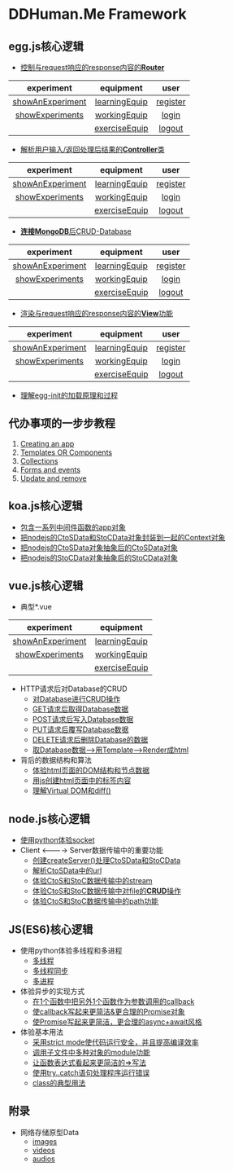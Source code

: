 # DDHuman.Me Framework

## egg.js核心逻辑

- [控制与request响应的response内容的**Router**](/chapters/egg.js核心逻辑/控制与request响应的response内容的Router.md)

|experiment|equipment|  user  |
|:-------:|:-------:|:-------:|
|[showAnExperiment]|[learningEquip]|[register]|
|[showExperiments]|[workingEquip]|[login]|
|                   |[exerciseEquip]|[logout]|

[showAnExperiment]: /chapters/vue.js核心逻辑/Router/showAnExperiment.md
[showExperiments]: /chapters/vue.js核心逻辑/Router/showExperiments.md

[learningEquip]: /chapters/egg.js核心逻辑/Router/learningEquip.md
[workingEquip]: /chapters/egg.js核心逻辑/Router/workingEquip.md
[exerciseEquip]: /chapters/egg.js核心逻辑/Router/exerciseEquip.md

[register]: /chapters/egg.js核心逻辑/Router/register.md
[login]: /chapters/egg.js核心逻辑/Router/login.md
[logout]: /chapters/egg.js核心逻辑/Router/logout.md

- [解析用户输入/返回处理后结果的**Controller**类](/chapters/egg.js核心逻辑/解析用户输入-返回处理后结果的Controller类.md)

|experiment|equipment|  user  |
|:-------:|:-------:|:-------:|
|[showAnExperiment]|[learningEquip]|[register]|
|[showExperiments]|[workingEquip]|[login]|
|                   |[exerciseEquip]|[logout]|

[showAnExperiment]: /chapters/vue.js核心逻辑/Ctroller/showAnExperiment.md
[showExperiments]: /chapters/vue.js核心逻辑/Ctroller/showExperiments.md

[learningEquip]: /chapters/egg.js核心逻辑/Ctroller/learningEquip.md
[workingEquip]: /chapters/egg.js核心逻辑/Ctroller/workingEquip.md
[exerciseEquip]: /chapters/egg.js核心逻辑/Ctroller/exerciseEquip.md

[register]: /chapters/egg.js核心逻辑/Ctroller/register.md
[login]: /chapters/egg.js核心逻辑/Ctroller/login.md
[logout]: /chapters/egg.js核心逻辑/Ctroller/logout.md

- [**连接MongoDB**后CRUD-Database](/chapters/egg.js核心逻辑/连接MongoDB后CRUD-Database.md)

|experiment|equipment|  user  |
|:-------:|:-------:|:-------:|
|[showAnExperiment]|[learningEquip]|[register]|
|[showExperiments]|[workingEquip]|[login]|
|                   |[exerciseEquip]|[logout]|

[showAnExperiment]: /chapters/vue.js核心逻辑/Model/showAnExperiment.md
[showExperiments]: /chapters/vue.js核心逻辑/Model/showExperiments.md

[learningEquip]: /chapters/egg.js核心逻辑/Model/learningEquip.md
[workingEquip]: /chapters/egg.js核心逻辑/Model/workingEquip.md
[exerciseEquip]: /chapters/egg.js核心逻辑/Model/exerciseEquip.md

[register]: /chapters/egg.js核心逻辑/Model/register.md
[login]: /chapters/egg.js核心逻辑/Model/login.md
[logout]: /chapters/egg.js核心逻辑/Model/logout.md

- [渲染与request响应的response内容的**View**功能](/chapters/egg.js核心逻辑/渲染与request响应的response内容的View功能.md)

|experiment|equipment|  user  |
|:-------:|:-------:|:-------:|
|[showAnExperiment]|[learningEquip]|[register]|
|[showExperiments]|[workingEquip]|[login]|
|                   |[exerciseEquip]|[logout]|

[showAnExperiment]: /chapters/vue.js核心逻辑/View/showAnExperiment.md
[showExperiments]: /chapters/vue.js核心逻辑/View/showExperiments.md

[learningEquip]: /chapters/egg.js核心逻辑/View/learningEquip.md
[workingEquip]: /chapters/egg.js核心逻辑/View/workingEquip.md
[exerciseEquip]: /chapters/egg.js核心逻辑/View/exerciseEquip.md

[register]: /chapters/egg.js核心逻辑/View/register.md
[login]: /chapters/egg.js核心逻辑/View/login.md
[logout]: /chapters/egg.js核心逻辑/View/logout.md

- [理解egg-init的加载原理和过程](/chapters/egg.js核心逻辑/理解egg-init的加载原理和过程.md)

## 代办事项的一步步教程

1. [Creating an app](/chapters/一步步教程_代办事项应用/Creating_an_app.md)
2. [Templates OR Components](/chapters/一步步教程_代办事项应用/Components.md)
3. [Collections](/chapters/一步步教程_代办事项应用/Collections.md)
4. [Forms and events](/chapters/一步步教程_代办事项应用/Forms_and_events.md)
5. [Update and remove](/chapters/一步步教程_代办事项应用/Update_and_remove.md)

## koa.js核心逻辑

- [包含一系列中间件函数的app对象](/chapters/koa.js核心逻辑/包含一系列中间件函数的app对象.md)
- [把nodejs的CtoSData和StoCData对象封装到一起的Context对象](/chapters/koa.js核心逻辑/把nodejs的CtoSData和StoCData对象封装到一起的Context对象.md)
- [把nodejs的CtoSData对象抽象后的CtoSData对象](/chapters/koa.js核心逻辑/把nodejs的CtoSData对象抽象后的CtoSData对象.md)
- [把nodejs的StoCData对象抽象后的StoCData对象](/chapters/koa.js核心逻辑/把nodejs的StoCData对象抽象后的StoCData对象.md)

## vue.js核心逻辑

- 典型*.vue

| experiment | equipment |
|:-------:|:-------:|
|[showAnExperiment]|[learningEquip]|
|[showExperiments]|[workingEquip]|
|                   |[exerciseEquip]|

[showAnExperiment]: /chapters/vue.js核心逻辑/showAnExperiment.md
[showExperiments]: /chapters/vue.js核心逻辑/showExperiments.md

[learningEquip]: /chapters/vue.js核心逻辑/learningEquip.md
[workingEquip]: /chapters/vue.js核心逻辑/workingEquip.md
[exerciseEquip]: /chapters/vue.js核心逻辑/exerciseEquip.md

- HTTP请求后对Database的CRUD
  - [对Database进行CRUD操作](/chapters/vue.js核心逻辑/对Database进行CRUD操作.md)
  - [GET请求后取得Database数据](/chapters/vue.js核心逻辑/GET请求后取得Database数据.md)
  - [POST请求后写入Database数据](/chapters/vue.js核心逻辑/POST请求后写入Database数据.md)
  - [PUT请求后覆写Database数据](/chapters/vue.js核心逻辑/PUT请求后覆写Database数据.md)
  - [DELETE请求后删除Database的数据](/chapters/vue.js核心逻辑/DELETE请求后删除Database中的数据.md)
  - [取Database数据-->用Template-->Render成html](/chapters/vue.js核心逻辑/从Database取得数据通过TemplateRender成html文件.md)
- 背后的数据结构和算法
  - [体验html页面的DOM结构和节点数据](/chapters/vue.js核心逻辑/体验html页面的DOM结构和节点数据.md)
  - [用js创建html页面中的标签内容](/chapters/vue.js核心逻辑/用js创建html页面中的标签内容.md)
  - [理解Virtual DOM和diff()](/chapters/vue.js核心逻辑/理解Virtual_DOM和diff().md)

## node.js核心逻辑

- [使用python体验socket](/chapters/node.js核心逻辑/使用python体验socket.md)
- Client <----> Server数据传输中的重要功能
	- [创建createServer()处理CtoSData和StoCData](/chapters/node.js核心逻辑/创建createServer()处理CtoSData和StoCData.md)
	- [解析CtoSData中的url](/chapters/node.js核心逻辑/解析CtoSData中的url.md)
	- [体验CtoS和StoC数据传输中的stream](/chapters/node.js核心逻辑/体验CtoS和StoC数据传输中的stream.md)
	- [体验CtoS和StoC数据传输中对file的**CRUD**操作](/chapters/node.js核心逻辑/体验CtoS和StoC数据传输中对file的CRUD操作.md)
	- [体验CtoS和StoC数据传输中的path功能](/chapters/node.js核心逻辑/体验CtoS和StoC数据传输中的path功能.md)

## JS(ES6)核心逻辑

- 使用python体验多线程和多进程
	- [多线程](/chapters/JS(ES6)核心逻辑/使用python体验多线程.md)
	- [多线程同步](/chapters/JS(ES6)核心逻辑/使用python体验多线程同步.md) 
	- [多进程](/chapters/JS(ES6)核心逻辑/使用python体验多进程.md)
- 体验异步的实现方式
  - [在1个函数中把另外1个函数作为参数调用的callback](/chapters/JS(ES6)核心逻辑/在1个函数中把另外1个函数作为参数调用的callback.md)
  - [使callback写起来更简洁&更合理的Promise对象](/chapters/JS(ES6)核心逻辑/使callback写起来更简洁&更合理的Promise对象.md)
  - [使Promise写起来更简洁，更合理的async+await风格](/chapters/JS(ES6)核心逻辑/使Promise写起来更简洁，更合理的async+await风格.md)
- 体验基本用法
  - [采用strict mode使代码运行安全，并且提高编译效率](/chapters/JS(ES6)核心逻辑/采用strict_mode使代码运行安全&提高编译效率.md)
  - [调用子文件中多种对象的module功能](/chapters/JS(ES6)核心逻辑/调用子文件中多种对象的module功能.md)
  - [让函数表达式看起来更简洁的=>写法](/chapters/JS(ES6)核心逻辑/让函数表达式看起来更简洁的Arrow写法.md)
  - [使用try..catch语句处理程序运行错误](/chapters/JS(ES6)核心逻辑/使用try..catch语句处理程序运行错误.md)
  - [class的典型用法](/chapters/JS(ES6)核心逻辑/class的典型用法.md)

## 附录

- 网络存储原型Data
  - [images](/chapters/附录/网络存储原型Data的images.md)
  - [videos](/chapters/附录/网络存储原型Data的videos.md)
  - [audios](/chapters/附录/网络存储原型Data的audios.md)


